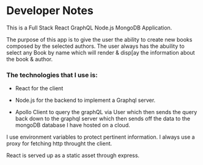 # Developer Notes

This is a Full Stack React GraphQL Node.js MongoDB Application.

The purpose of this app is to give the user the ability to create new books composed by the selected authors.
The user always has the abuility to select any Book by name which will render & disp[ay the information about the book & author.

### The technologies that I use is: 

* React for the client

* Node.js for the backend to implement a Graphql server.

* Apollo Client to query the graphQL via User which then sends the query
back down to the graphql server which then sends off the data to the 
mongoDB database I have hosted on a cloud.

I use environment variables to protect pertinent information.
I always use a proxy for fetching http throught the client.

React is served up as a static asset through express.
